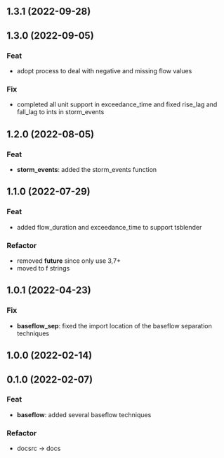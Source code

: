 ## 1.3.1 (2022-09-28)

## 1.3.0 (2022-09-05)

### Feat

- adopt process to deal with negative and missing flow values

### Fix

- completed all unit support in exceedance_time and fixed rise_lag and fall_lag to ints in storm_events

## 1.2.0 (2022-08-05)

### Feat

- **storm_events**: added the storm_events function

## 1.1.0 (2022-07-29)

### Feat

- added flow_duration and exceedance_time to support tsblender

### Refactor

- removed __future__ since only use 3,7+
- moved to f strings

## 1.0.1 (2022-04-23)

### Fix

- **baseflow_sep**: fixed the import location of the baseflow separation techniques

## 1.0.0 (2022-02-14)

## 0.1.0 (2022-02-07)

### Feat

- **baseflow**: added several baseflow techniques

### Refactor

- docsrc -> docs
